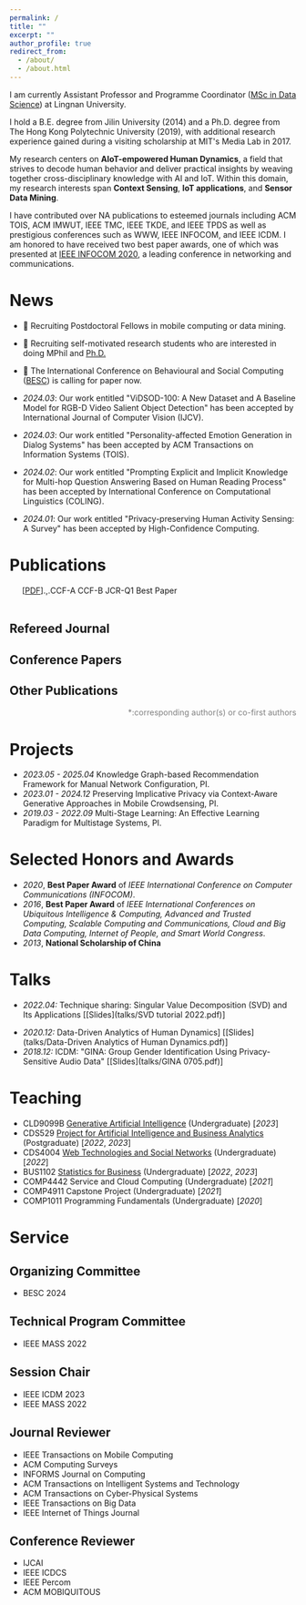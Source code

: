 ```yaml
---
permalink: /
title: ""
excerpt: ""
author_profile: true
redirect_from: 
  - /about/
  - /about.html
---
```


<span class='anchor' id='about-me'></span>
<!-- I am an Assistant Professor and Programme Coordinator of [MSc in Data Science](https://www.ln.edu.hk/sgs/taught-postgraduate-programmes/Master-of-Science-in-Data-Science) with the Department of Computing and Decision Sciences at Lingnan University. 
Previously, I was with the Department of Computing at The Hong Kong Polytechnic University as a Research Assistant Professor from 2020 to 2022. 
I obtained the B.E. degree in Software Engineering from Jilin University in 2014, and the Ph.D. degree in Computing from The Hong Kong Polytechnic University in 2019. 
In 2017, I was a visiting scholar with the Media Lab at Massachusetts Institute of Technology.
 -->

I am currently Assistant Professor and Programme Coordinator ([MSc in Data Science](https://www.ln.edu.hk/sgs/taught-postgraduate-programmes/Master-of-Science-in-Data-Science)) at Lingnan University. 
<!-- Prior to this, I served as a Research Assistant Professor in the Department of Computing at The Hong Kong Polytechnic University from 2020 to 2022.  -->
I hold a B.E. degree from Jilin University (2014) and a Ph.D. degree from The Hong Kong Polytechnic University (2019), with additional research experience gained during a visiting scholarship at MIT's Media Lab in 2017.

<!-- I am an Assistant Professor and Programme Coordinator of [MSc in Data Science](https://www.ln.edu.hk/sgs/taught-postgraduate-programmes/Master-of-Science-in-Data-Science) with the Department of Computing and Decision Sciences at [Lingnan University](https://www.ln.edu.hk/). 
Previously, I was with the Department of Computing at [The Hong Kong Polytechnic University](https://www.polyu.edu.hk/) as a Research Assistant Professor from 2020 to 2022. 
I obtained the B.E. degree in Software Engineering from [Jilin University](https://global.jlu.edu.cn/) in 2014, and the Ph.D. degree in Computing from The Hong Kong Polytechnic University in 2019. 
In 2017, I was a visiting scholar with the Media Lab at [Massachusetts Institute of Technology](https://www.media.mit.edu/). -->

<!-- The theme of my research is **AIoT-empowered Human Dynamics** which aims to understand human behavior and provide actionable insights by integrating cross-disciplinary knowledge, AI techniques and IoT.
Under the theme, my research interests include **Context Sensing**, **IoT**, **Mobile Computing**, and **Data Mining**. 
I have published over <span id='num_total'>NA</span> papers including top-tier journals and conferences such as IEEE TMC, IEEE TKDE, IEEE TPDS, ACM TOIS, ACM IMWUT, IEEE INFOCOM, and WWW.
I am honored to have received two best paper awards, one of which was presented at <a href="#wang_push_2020" class="inpageurl">IEEE INFOCOM 2020</a>. -->

My research centers on **AIoT-empowered Human Dynamics**, a field that strives to decode human behavior and deliver practical insights by weaving together cross-disciplinary knowledge with AI and IoT. Within this domain, my research interests span **Context Sensing**, **IoT applications**, and **Sensor Data Mining**.

I have contributed over <span id='num_total'>NA</span> publications to esteemed journals including ACM TOIS, ACM IMWUT, IEEE TMC, IEEE TKDE, and IEEE TPDS as well as prestigious conferences such as WWW, IEEE INFOCOM, and IEEE ICDM.
I am honored to have received two best paper awards, one of which was presented at <a href="#wang_push_2020" class="inpageurl">IEEE INFOCOM 2020</a>, a leading conference in networking and communications.

<!-- I am currently working on the following  -->
 
# News
- 📌 Recruiting Postdoctoral Fellows in mobile computing or data mining. 
- 📌 Recruiting self-motivated research students who are interested in doing MPhil and [Ph.D.](https://cerg1.ugc.edu.hk/hkpfs/index.html)
- 📌 The International Conference on Behavioural and Social Computing ([BESC](http://besc-conf.org/2024/)) is calling for paper now. 

- *2024.03*: Our work entitled "ViDSOD-100: A New Dataset and A Baseline Model for RGB-D Video Salient Object Detection" has been accepted by International Journal of Computer Vision (IJCV).
- *2024.03*: Our work entitled "Personality-affected Emotion Generation in Dialog Systems" has been accepted by ACM Transactions on Information Systems (TOIS).
- *2024.02*: Our work entitled "Prompting Explicit and Implicit Knowledge for Multi-hop Question Answering Based on Human Reading Process" has been accepted by International Conference on Computational Linguistics (COLING).
- *2024.01*: Our work entitled "Privacy-preserving Human Activity Sensing: A Survey" has been accepted by High-Confidence Computing.

<!-- - *2023.12*: Our work entitled "Distributed Semi-Supervised Learning with Consensus Consistency on Edge Devices" has been accepted by IEEE Transactions on Parallel and Distributed Systems (TPDS).
- *2023.12*: Our work entitled "Effective Network-Wide Traffic Measurement: A Lightweight Distributed Sketch Deployment" has been accepted by IEEE Conference on Computer Communications (INFOCOM).

- *2023.11*: Our works entitled "NetCR: Knowledge Graph based Recommendation Framework for Manual Network Configuration" and "ConfigReco: Network Configuration Recommendation with Graph Neural Networks" have been accepted by IEEE Internet of Things Journal and IEEE Network Magazine, respectively.
- *2023.10*: Our work entitled "Resisting TUL Attack: Balancing Data Privacy and Utility on Trajectory via Collaborative Adversarial Learning" has been accepted by GeoInformatica.
- *2023.09*: Our work entitled "Human-Intent-Driven Cellular Configuration Generation Using Program Synthesis" has been accepted by IEEE Journal on Selected Areas in Communications (JSAC). 
- *2023.06:* Our work entitled "RemoteGesture: Room-scale Acoustic Gesture Recognition for Multiple Users" has been accepted by IEEE International Conference on Sensing, Communication, and Networking (SECON).
- *2023.05:* Our work entitled "Density Estimation-based Method to Determine Sample Size for Random Sample Partition of Big Data" has been accepted by Frontiers of Computer Science.
- *2023.04:* Our work entitled "Effective Fault Scenario Identification for Communication Networks via Knowledge-Enhanced Graph Neural Networks" has been accepted by IEEE Transaction on Mobile Computing (TMC). -->
<!-- - *2022.12:* Recruiting 1-2 Research Assistant(s) with background in spatiotemporal data mining and mobile crowdsensing.  -->
<!-- - *2022.11:* Our work HearFire has been accepted by Ubicomp2023 (ACM IMWUT). -->
<!-- - *2022.09:* Recruiting Ph.D. students with high research potential under [Hong Kong PhD Fellowship Scheme (HKPFS)](https://cerg1.ugc.edu.hk/hkpfs/index.html). Feel free to drop me an email if you are interested. -->
<!-- - *2022.09:* I joined The Department of Computing and Decision Sciences, Lingnan University as an Assistant Professor. 🎉🎉   -->


<!-- # Data-Driven Analytics of Human Dynamics -->
<!-- # AIoT-empowered Human Dynamics
Below shows a pyramid of Human Dynamics research.
It covers both my previous research effort and future directions.
 -->
<!-- <div style="width:100%; margin: 0 auto;">
  <div id="pyramid">
    <div class="step">
      <span></span>
    </div>
    <div class="step">
      <span>Economic Level Human Dynamics</span>
    </div>
    <div class="step">
      <span>Social Level Human Dynamics</span>
    </div>
    <div class="step">
      <span>Psychological Level Human Dynamics</span>
    </div>
    <div class="step">
      <span>Physical Level Human Dynamics</span>
    </div>
    <div class="popupFeedback">
      <div>
        <p>Undefined and dark levels to be explored and lighted by us...</p>
      </div>
    </div>
    <div class="popupFeedback">
      <div>
        <p>Economic level studies high-level human behaviors (e.g., decision-making, human bias) and profound social issues in significant sections like health, education, safety.</p>
      </div>
    </div>
    <div class="popupFeedback">
      <div>
        <p>Social level refers to interplay between individuals including <a href="#shenbag_c">social tie</a>, social influence, and social recommendation. Although social level is also difficult to capture and quantify, it is still feasible by combining physical and psychological cues.</p>
      </div>
    </div>
    <div class="popupFeedback">
      <div>
        <p>Psychological level refers to mental things like <a href="#wen_automatically_2021">emotion</a>, <a href="#shen_user_2022">personality</a>, and <a href="#yang2020epars">cognition</a>. 
        This level is usually hard to measure directly and thus rely on measurements from physical level.</p>
      </div>
    </div>
    <div class="popupFeedback">
      <div>
        <p>Physical level refers to human dynamics that can be directly observed. This level largely cares about low-level physical status (e.g., <a href="#shen2016feature">individuals' locations</a>), activities (e.g., <a href="#shenbag_c">shopping</a>, eating, and <a href="#wang_push_2020">gestures</a>), properties (e.g., <a href="#shen_gina_2018">gender</a>). 
        </p>
      </div>
    </div>
  </div>
</div> -->


# Publications 

<div class="bibtex_template" style="padding-left: 1em;padding-right: 5%; display: flex;">
    <div>
      <div class="if url" style="display: inline-block">
        <a class="bibtexVar" href="+URL+" extra="url" >
          <span class="title"></span>
        </a>
      </div>
      <div class="if !url" style="display: inline-block">
        <div class="if doi">
          <a class="bibtexVar" href="http://dx.doi.org/+DOI+" extra="doi" >
            <span class="title"></span>
          </a>
        </div>
        <div class="if !doi">
          <a href="">
            <span class="title"></span>
          </a>
        </div>
      </div> 
      <span class="if localpdf">[<a class="bibtexVar" href="/pdf/+LOCALPDF+.pdf" id="+LOCALPDF+" extra="localpdf">PDF</a>]</span>
    </div>
    <span class="author"></span>.
    <span class="journal" style="font-style: italic;"></span>,
    <span class="year"></span>.
    <div style="margin-right:-4%; clear: both; float: right;">
      <span class="if ccf==CCF A"><span class="ccfa">CCF-A</span></span>
      <span class="if ccf==CCF B"><span class="ccfb">CCF-B</span></span>
      <!-- <span class="if ccf==CCF C"><span class="ccfc">CCF-C</span></span> -->
      <span class="if jcr==JCR Q1"><span class="jcrq1">JCR-Q1</span></span>
      <!-- <span class="if jcr==JCR Q2"><span class="jcrq2">JCR-Q2</span></span> -->
      <span class="if note==Best Paper Award"><span class="best_paper">Best Paper</span></span>
    </div>
    <br/>
    <br/>
</div>

<div class="bibtex_structure">
  <div class="sections BIBTEXTYPEKEY">
    <div class="section ARTICLE">
      <h2>Refereed Journal</h2>
      <div class="sort year" extra="DESC number">
        <h3 class="title"><span class='year'></span></h3>
        <div class="templates"></div>
      </div>
    </div>
    <div class="section PROCEEDINGS">
      <h2>Conference Papers</h2>
      <div class="sort year" extra="DESC number">
        <h3 class="title"><span class='year'></span></h3>
        <div class="templates"></div>
      </div>
    </div>
    <div class="section misc|phdthesis|mastersthesis|bachelorsthesis|techreport|chapter">
      <h2>Other Publications</h2>
      <div class="sort year" extra="DESC number">
        <div class="templates"></div>
      </div>
    </div>
  </div>
</div>

<div id="bibtex_display" style="" ></div>

<p style="color: grey; text-align: right;">*:corresponding author(s) or co-first authors</p>

# Projects
<!-- - *2023.04 - 2026.03* Balancing User Privacy and Data Utility in Mobile Crowdsensing, PI. -->
<!-- - *2023.04 - 2026.03* Balancing User Privacy and Data Utility in Mobile Crowdsensing, PI. -->
- *2023.05 - 2025.04* Knowledge Graph-based Recommendation Framework for Manual Network Configuration, PI.
- *2023.01 - 2024.12* Preserving Implicative Privacy via Context-Aware Generative Approaches in Mobile Crowdsensing, PI.
- *2019.03 - 2022.09* Multi-Stage Learning: An Effective Learning Paradigm for Multistage Systems, PI.


# Selected Honors and Awards
- *2020*, **Best Paper Award** of _IEEE International Conference on Computer Communications (INFOCOM)_.
- *2016*, **Best Paper Award** of _IEEE International Conferences on Ubiquitous Intelligence & Computing, Advanced and Trusted Computing, Scalable Computing and Communications, Cloud and Big Data Computing, Internet of People, and Smart World Congress_.
- *2013*, **National Scholarship of China**

<!-- # Education
- *2017 - 2018*, visiting Ph.D., Media Lab, Massachusetts Institute of Technology, US
- *2014 - 2019*, Ph.D., Computer Science, The Hong Kong Polytechnic University, Hong Kong
- *2010 - 2014*, B.E., Software Engineering, Jilin University, China  -->


# Talks
- *2022.04:* Technique sharing: Singular Value Decomposition (SVD) and Its Applications \[[Slides](talks/SVD tutorial 2022.pdf)\]
<!-- - *2021.12:* Brief sharing: How to write high quality papers \[[Slides](talks/How to write high quality papers.pdf)\] -->
- *2020.12:* Data-Driven Analytics of Human Dynamics] \[[Slides](talks/Data-Driven Analytics of Human Dynamics.pdf)\]
- *2018.12:* ICDM: "GINA: Group Gender Identification Using Privacy-Sensitive Audio Data" \[[Slides](talks/GINA 0705.pdf)\]


# Teaching
- CLD9099B [Generative Artificial Intelligence](teaching/2022-2023/CLD9099B.pdf) (Undergraduate) [*2023*]
- CDS529 [Project for Artificial Intelligence and Business Analytics](teaching/2022-2023/CDS529.pdf) (Postgraduate) [*2022*, *2023*]
- CDS4004 [Web Technologies and Social Networks](teaching/2022-2023/CDS4004/CDS4004.pdf) (Undergraduate) [*2022*]
- BUS1102 [Statistics for Business](teaching/2022-2023/BUS1102/BUS1102.pdf) (Undergraduate) [*2022*, *2023*]
- COMP4442 Service and Cloud Computing (Undergraduate) [*2021*]
- COMP4911 Capstone Project (Undergraduate) [*2021*]
- COMP1011 Programming Fundamentals (Undergraduate) [*2020*]


# Service
## Organizing Committee
- BESC 2024

## Technical Program Committee
- IEEE MASS 2022

## Session Chair
- IEEE ICDM 2023
- IEEE MASS 2022

## Journal Reviewer
- IEEE Transactions on Mobile Computing
- ACM Computing Surveys
- INFORMS Journal on Computing
- ACM Transactions on Intelligent Systems and Technology
- ACM Transactions on Cyber-Physical Systems
- IEEE Transactions on Big Data
- IEEE Internet of Things Journal

## Conference Reviewer
- IJCAI 
- IEEE ICDCS 
- IEEE Percom 
- ACM MOBIQUITOUS 

<script src="assets/js/pyramid.js"></script>
<span style="display: none;">
<script type="text/javascript" id="clustrmaps" src="//clustrmaps.com/map_v2.js?d=Lm2ocHX5LbyL6rdlFbrvkxSqjyv6SHWZChWgQZ7spQQ"></script>
</span>